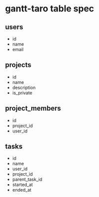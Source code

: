 gantt-taro table spec
===

## users
- id
- name
- email

## projects
- id
- name
- description
- is_private

## project_members
- id
- project_id
- user_id

## tasks
- id
- name
- user_id
- project_id
- parent_task_id
- started_at
- ended_at